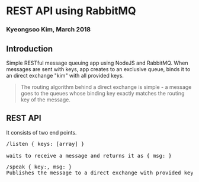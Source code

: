 # REST API using RabbitMQ
### Kyeongsoo Kim, March 2018

## Introduction
 Simple RESTful message queuing app using NodeJS and RabbitMQ.
 When messages are sent with keys, app creates to an exclusive queue, binds it to an direct exchange "kim" with all provided keys.

 > The routing algorithm behind a direct exchange is simple - a message goes to the queues whose binding key exactly matches the routing key of the message.


## REST API 
It consists of two end points.

 <pre>
/listen { keys: [array] }

waits to receive a message and returns it as { msg: }
</pre>

<pre>
/speak { key:, msg: }
Publishes the message to a direct exchange with provided key
</pre>

